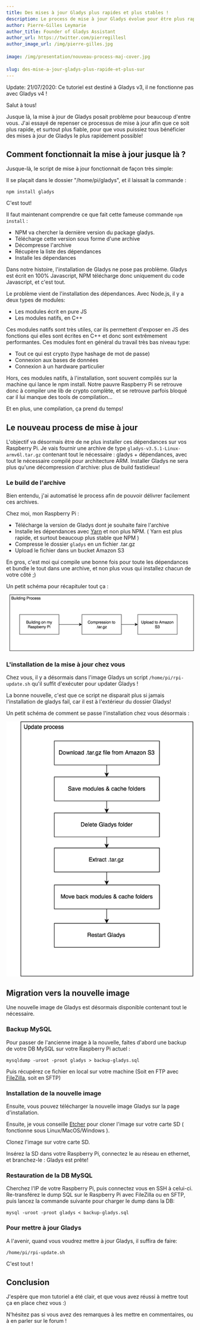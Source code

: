 ```yaml
---
title: Des mises à jour Gladys plus rapides et plus stables !
description: Le process de mise à jour Gladys évolue pour être plus rapide et surtout beaucoup plus stable !
author: Pierre-Gilles Leymarie
author_title: Founder of Gladys Assistant
author_url: https://twitter.com/pierregillesl
author_image_url: /img/pierre-gilles.jpg

image: /img/presentation/nouveau-process-maj-cover.jpg

slug: des-mise-a-jour-gladys-plus-rapide-et-plus-sur
---
```


<div class="alert alert--danger" role="alert">
  Update: 21/07/2020: Ce tutoriel est destiné à Gladys v3, il ne fonctionne pas avec Gladys v4 ! 
</div>

Salut à tous!

Jusque là, la mise à jour de Gladys posait problème pour beaucoup d'entre vous. J'ai essayé de repenser ce processus de mise à jour afin que ce soit plus rapide, et surtout plus fiable, pour que vous puissiez tous bénéficier des mises à jour de Gladys le plus rapidement possible!

<!--truncate-->

## Comment fonctionnait la mise à jour jusque là ?

Jusque-là, le script de mise à jour fonctionnait de façon très simple:

Il se plaçait dans le dossier "/home/pi/gladys", et il laissait la commande :

```
npm install gladys
```

C'est tout!

Il faut maintenant comprendre ce que fait cette fameuse commande `npm install` :

- NPM va chercher la dernière version du package gladys.
- Télécharge cette version sous forme d'une archive
- Décompresse l'archive
- Récupère la liste des dépendances
- Installe les dépendances

Dans notre histoire, l'installation de Gladys ne pose pas problème. Gladys est écrit en 100% Javascript, NPM télécharge donc uniquement du code Javascript, et c'est tout.

Le problème vient de l'installation des dépendances. Avec Node.js, il y a deux types de modules:

- Les modules écrit en pure JS
- Les modules natifs, en C++

Ces modules natifs sont très utiles, car ils permettent d'exposer en JS des fonctions qui elles sont écrites en C++ et donc sont extrêmement performantes. Ces modules font en général du travail très bas niveau type:

- Tout ce qui est crypto (type hashage de mot de passe)
- Connexion aux bases de données
- Connexion à un hardware particulier

Hors, ces modules natifs, à l'installation, sont souvent compilés sur la machine qui lance le npm install. Notre pauvre Raspberry Pi se retrouve donc à compiler une lib de crypto complète, et se retrouve parfois bloqué car il lui manque des tools de compilation...

Et en plus, une compilation, ça prend du temps!

## Le nouveau process de mise à jour

L'objectif va désormais être de ne plus installer ces dépendances sur vos Raspberry Pi. Je vais fournir une archive de type `gladys-v3.5.1-Linux-armv6l.tar.gz` contenant tout le nécessaire : gladys + dépendances, avec tout le nécessaire compilé pour architecture ARM. Installer Gladys ne sera plus qu'une décompression d'archive: plus de build fastidieux!

### Le build de l'archive

Bien entendu, j'ai automatisé le process afin de pouvoir délivrer facilement ces archives.

Chez moi, mon Raspberry Pi :

- Télécharge la version de Gladys dont je souhaite faire l'archive
- Installe les dépendances avec [Yarn](https://yarnpkg.com/) et non plus NPM. ( Yarn est plus rapide, et surtout beaucoup plus stable que NPM )
- Compresse le dossier `gladys` en un fichier .tar.gz
- Upload le fichier dans un bucket Amazon S3

En gros, c'est moi qui compile une bonne fois pour toute les dépendances et bundle le tout dans une archive, et non plus vous qui installez chacun de votre côté ;)

Un petit schéma pour récapituler tout ça :

![Build process Gladys](../static/img/articles/fr/des-mise-a-jour-gladys-plus-rapide-et-plus-sur/build-process.png)

### L'installation de la mise à jour chez vous

Chez vous, il y a désormais dans l'image Gladys un script `/home/pi/rpi-update.sh` qu'il suffit d'exécuter pour updater Gladys !

La bonne nouvelle, c'est que ce script ne disparait plus si jamais l'installation de gladys fail, car il est à l'extérieur du dossier Gladys!

Un petit schéma de comment se passe l'installation chez vous désormais :

![Update process Gladys](../static/img/articles/fr/des-mise-a-jour-gladys-plus-rapide-et-plus-sur/update-process.png)

## Migration vers la nouvelle image

Une nouvelle image de Gladys est désormais disponible contenant tout le nécessaire.

### Backup MySQL

Pour passer de l'ancienne image à la nouvelle, faites d'abord une backup de votre DB MySQL sur votre Raspberry Pi actuel :

    mysqldump -uroot -proot gladys > backup-gladys.sql

Puis récupérez ce fichier en local sur votre machine (Soit en FTP avec [FileZilla](https://filezilla-project.org/), soit en SFTP)

### Installation de la nouvelle image

Ensuite, vous pouvez télécharger la nouvelle image Gladys sur la page d'installation.

Ensuite, je vous conseille [Etcher](https://www.balena.io/etcher/) pour cloner l'image sur votre carte SD ( fonctionne sous Linux/MacOS/Windows ).

Clonez l'image sur votre carte SD.

Insérez la SD dans votre Raspberry Pi, connectez le au réseau en ethernet, et branchez-le : Gladys est prête!

### Restauration de la DB MySQL

Cherchez l'IP de votre Raspberry Pi, puis connectez vous en SSH à celui-ci. Re-transférez le dump SQL sur le Raspberry Pi avec FileZilla ou en SFTP, puis lancez la commande suivante pour charger le dump dans la DB:

    mysql -uroot -proot gladys < backup-gladys.sql

### Pour mettre à jour Gladys

A l'avenir, quand vous voudrez mettre à jour Gladys, il suffira de faire:

    /home/pi/rpi-update.sh

C'est tout !

## Conclusion

J'espère que mon tutoriel a été clair, et que vous avez réussi à mettre tout ça en place chez vous :)

N'hésitez pas si vous avez des remarques à les mettre en commentaires, ou à en parler sur le forum !
